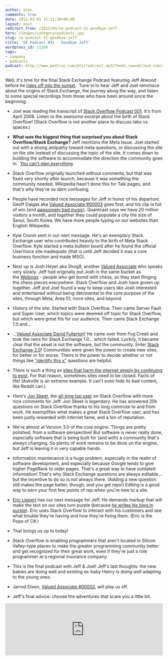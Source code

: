 ```yaml
---
author: alex
comments: true
date: 2012-03-01 15:11:20+00:00
layout: post
redirect_from: /2012/03/se-podcast-31-goodbye-jeff
hero: /images/category/podcasts.jpg
slug: se-podcast-31-goodbye-jeff
title: 'SE Podcast #31 - Goodbye Jeff'
wordpress_id: 11260
tags:
- company
- podcasts
podcast: http://www.podtrac.com/pts/redirect.mp3/feeds.soundcloud.com/stream/38285361-stack-exchange-stack-exchange-podcast-31.mp3
---
```


Well, it's time for the final Stack Exchange Podcast featuring Jeff Atwood before he [rides off into the sunset](http://blog.stackoverflow.com/2012/02/farewell/).  Tune in to hear Jeff and Joel reminisce about the origins of Stack Exchange, the journey along the way, and listen to some special recordings from those who have been around since the beginning.



	
  * Joel was reading the transcript of [Stack Overflow Podcast 001](https://blog.stackexchange.com/2008/04/podcast-1/). It's from April 2008. Listen to the awesome excerpt about the birth of Stack Overflow! (Stack Overflow is not another place to discuss tabs vs. spaces.)

	
  * **What was the biggest thing that surprised you about Stack Overflow/Stack Exchange?** Jeff mentions the Meta Issue. Joel started out with a strong antipathy toward meta questions, or discussing the site on the site instead of discussing the topic of the site. It comes down to building the software to accommodate the direction the community goes in.  [You can't plan everything](http://www.fudco.com/chip/lessons.html).

	
  * Stack Overflow originally launched without comments, but that was fixed very shortly after launch, because it was something the community needed. Wikipedia hasn't done this for Talk pages, and that's why they're so darn confusing.

	
  * People have recorded nice messages for Jeff in honor of his departure. Geoff Dalgas aka [Valued Associate #00003](https://blog.stackexchange.com/2009/05/welcome-stack-overflow-valued-associate-00003/) goes first, and his clip is full of win (and [awesomely bad music](http://www.listology.com/list/vh1s-50-most-awesomely-bad-songsever-50-1)). Quantcast says we have 20 million visitors a month, and together they could populate a city the size of Seoul, South Korea. We have more people typing on our websites than English Wikipedia.

	
  * Kyle Cronin sent in our next message. He's an exemplary Stack Exchange user who contributed heavily to the birth of Meta Stack Overflow. Kyle started a meta bulletin board after he found the official UserVoice site inadequate (that is until Jeff decided it was a core business function and made MSO).

	
  * Next up is Josh Heyer aka Shog9, another [Valued Associate](https://blog.stackexchange.com/2011/03/welcome-valued-associate-josh-heyer/) who speaks very slowly. Jeff had originally put Josh in the same bucket as the [Welbogs](http://stackoverflow.com/users/52443/welbog) - people who get bored with chess, so they start flinging the chess pieces everywhere. Stack Overflow and Josh have grown up together. Jeff and Joel found a way to keep users like Josh interested and entertained without being detrimental to the core purpose of the sites, through Meta, Area 51, more sites, and beyond.

	
  * History of the site: Started with Stack Overflow. Then came Server Fault and Super User, which topics were deemed off topic for Stack Overflow, but which were great fits for our audience. Then came Stack Exchange 1.0 and...

	
  * ...[Valued Associate David Fullerton](https://blog.stackexchange.com/2010/06/new-hires-in-new-york/)! He came over from Fog Creek and took the reins for Stack Exchange 1.0... which failed. Luckily, it became clear that the asset is not the software, but the community. Enter [Stack Exchange 2.0](https://blog.stackexchange.com/2010/04/changes-to-stack-exchange/)! Communities were given the power to create new sites, for better or for worse. Theirs is the power to decide whether or not things like ["identify this x"](https://blog.stackexchange.com/2012/02/lets-play-the-guessing-game/) questions are helpful.

	
  * There is such a thing as [sites that harm the internet simply by continuing to exist](http://askville.amazon.com/Math/Category.do?cat=Math). For that reason, sometimes sites need to be closed. Facts of life! (Askville is an extreme example. It can't even hide its bad content, like Reddit can.)

	
  * Here's [Jon Skeet](http://stackoverflow.com/users/22656/jon-skeet), the [all-time top user](http://stackoverflow.com/users?tab=reputation&filter=all) on Stack Overflow with more nice comments for Jeff. Jon Skeet is legendary. He has answered 20k questions on Stack Overflow thanks to his long commute to and from work. He exemplifies what makes a great Stack Overflow user, and has been justly rewarded with internet fame, and a ton of reputation.

	
  * We're almost at Version 3.0 of the core engine. Things are pretty polished, from a software perspective! But software is never really done, especially software that is being built for (and with) a community that's always changing. So plenty of work remains to be done on the engine, but Jeff is leaving it in very capable hands.

	
  * Information maintenance is a huge problem, especially in the realm of software development, and especially because Google tends to give higher PageRank to older pages. That's a great way to have outdated information! That's why Stack Exchange questions are always editable... but the incentive to do so is not always there. (Adding a new question still makes the page better, though, and you get reps!) Editing is a good way to earn your first few points of rep when you're new to a site.

	
  * [Eric Lippert](http://stackoverflow.com/users/88656/eric-lippert) has our next message for Jeff. He demands markup that will make the text on our sites turn purple (because [he writes his blog in purple](http://blogs.msdn.com/b/ericlippert/archive/2012/02/29/the-c-5-0-beta-release-is-now-available.aspx)). Eric uses Stack Overflow to interact with his customers and see what trouble they're having and how they're fixing them. (Eric is the Pope of C#.)

	
  * That brings us up to today!

	
  * Stack Overflow is enabling programmers that aren't located in Silicon Valley-type places to make the greater programming community better and get recognized for their great work, even if they're just a rote programmer at a regional insurance company.

	
  * This is the final podcast with Jeff & Joel! Jeff's last thoughts: the new babies are doing well and existing ex-baby Henry is doing well adapting to the young ones.

	
  * Jarrod Dixon, [Valued Associate #00002](https://blog.stackexchange.com/2009/01/welcome-stack-overflow-valued-associate-00002/), will play us off.

	
  * Jeff's final advice: choose the adventures that scare you a little bit.




<iframe width="100%" height="166" scrolling="no" frameborder="no" src="https://w.soundcloud.com/player/?url=https%3A//api.soundcloud.com/tracks/38285361&amp;color=ff5500&amp;auto_play=false&amp;hide_related=false&amp;show_comments=true&amp;show_user=true&amp;show_reposts=false"></iframe>
